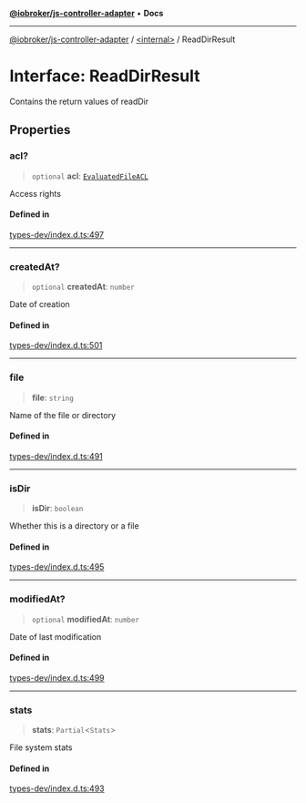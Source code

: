 [**@iobroker/js-controller-adapter**](../../README.md) • **Docs**

***

[@iobroker/js-controller-adapter](../../globals.md) / [\<internal\>](../README.md) / ReadDirResult

# Interface: ReadDirResult

Contains the return values of readDir

## Properties

### acl?

> `optional` **acl**: [`EvaluatedFileACL`](EvaluatedFileACL.md)

Access rights

#### Defined in

[types-dev/index.d.ts:497](https://github.com/ioBroker/ioBroker.js-controller/blob/fe9fbf6b684b474bc0dfc453eb28790be874895e/packages/types-dev/index.d.ts#L497)

***

### createdAt?

> `optional` **createdAt**: `number`

Date of creation

#### Defined in

[types-dev/index.d.ts:501](https://github.com/ioBroker/ioBroker.js-controller/blob/fe9fbf6b684b474bc0dfc453eb28790be874895e/packages/types-dev/index.d.ts#L501)

***

### file

> **file**: `string`

Name of the file or directory

#### Defined in

[types-dev/index.d.ts:491](https://github.com/ioBroker/ioBroker.js-controller/blob/fe9fbf6b684b474bc0dfc453eb28790be874895e/packages/types-dev/index.d.ts#L491)

***

### isDir

> **isDir**: `boolean`

Whether this is a directory or a file

#### Defined in

[types-dev/index.d.ts:495](https://github.com/ioBroker/ioBroker.js-controller/blob/fe9fbf6b684b474bc0dfc453eb28790be874895e/packages/types-dev/index.d.ts#L495)

***

### modifiedAt?

> `optional` **modifiedAt**: `number`

Date of last modification

#### Defined in

[types-dev/index.d.ts:499](https://github.com/ioBroker/ioBroker.js-controller/blob/fe9fbf6b684b474bc0dfc453eb28790be874895e/packages/types-dev/index.d.ts#L499)

***

### stats

> **stats**: `Partial`\<`Stats`\>

File system stats

#### Defined in

[types-dev/index.d.ts:493](https://github.com/ioBroker/ioBroker.js-controller/blob/fe9fbf6b684b474bc0dfc453eb28790be874895e/packages/types-dev/index.d.ts#L493)
